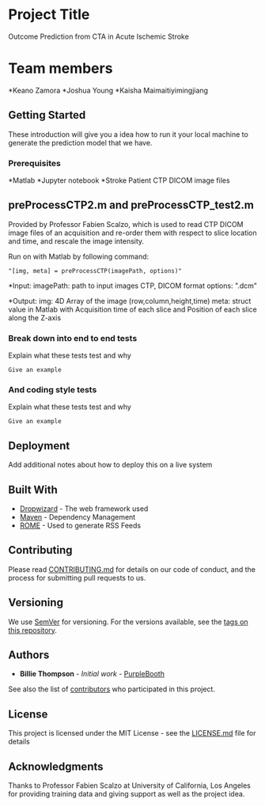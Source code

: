 # Project Title

Outcome Prediction from CTA in Acute Ischemic Stroke

# Team members

*Keano Zamora
*Joshua Young
*Kaisha Maimaitiyimingjiang

## Getting Started

These introduction will give you a idea how to run it your local machine to generate the prediction model that we have.

### Prerequisites

*Matlab
*Jupyter notebook
*Stroke Patient CTP DICOM image files 


## preProcessCTP2.m and preProcessCTP_test2.m

Provided by Professor Fabien Scalzo, which is used to read CTP DICOM image files of an
acquisition and re-order them with respect to slice location and time, and rescale
the image intensity.

Run on with Matlab by following command: 
```
"[img, meta] = preProcessCTP(imagePath, options)"
```
*Input:
imagePath: path to input images CTP, DICOM format
options: ".dcm"

*Output:
img: 4D Array of the image (row,column,height,time) 
meta: struct value in Matlab with <time> Acquisition time of each slice and <location> Position
       of each slice along the Z-axis

### Break down into end to end tests

Explain what these tests test and why

```
Give an example
```

### And coding style tests

Explain what these tests test and why

```
Give an example
```

## Deployment

Add additional notes about how to deploy this on a live system

## Built With

* [Dropwizard](http://www.dropwizard.io/1.0.2/docs/) - The web framework used
* [Maven](https://maven.apache.org/) - Dependency Management
* [ROME](https://rometools.github.io/rome/) - Used to generate RSS Feeds

## Contributing

Please read [CONTRIBUTING.md](https://gist.github.com/PurpleBooth/b24679402957c63ec426) for details on our code of conduct, and the process for submitting pull requests to us.

## Versioning

We use [SemVer](http://semver.org/) for versioning. For the versions available, see the [tags on this repository](https://github.com/your/project/tags). 

## Authors

* **Billie Thompson** - *Initial work* - [PurpleBooth](https://github.com/PurpleBooth)

See also the list of [contributors](https://github.com/your/project/contributors) who participated in this project.

## License

This project is licensed under the MIT License - see the [LICENSE.md](LICENSE.md) file for details

## Acknowledgments

Thanks to Professor Fabien Scalzo at University of California, Los Angeles for providing training data and giving support as well as the project idea.
